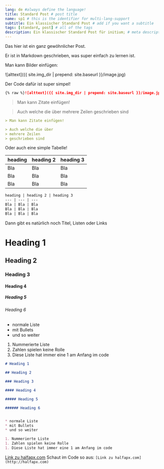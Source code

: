 ```yaml
---
lang: de #always define the language!
title: Standard Post # post title
name: sp1 # this is the identifier for multi-lang-support
subtitle: Ein klassischer Standard Post # add if you want a subtitle
tags: [standard, post] # all of the tags
description: Ein klassischer Standard Post für initium; # meta description, will be displayed at places like google
---
```

Das hier ist ein ganz gewöhnlicher Post.

Er ist in Markdown geschrieben, was super einfach zu lernen ist.
<!-- more -->
Man kann Bilder einfügen:

![alttext]({{ site.img_dir | prepend: site.baseurl }}/image.jpg)

Der Code dafür ist super simpel!

```markdown
{% raw %}![alttext]({{ site.img_dir | prepend: site.baseurl }}/image.jpg){% endraw %}
```

> Man kann Zitate einfügen!

> Auch welche die über
> mehrere Zeilen
> geschrieben sind

```markdown
> Man kann Zitate einfügen!

> Auch welche die über
> mehrere Zeilen
> geschrieben sind
```

Oder auch eine simple Tabelle!

heading | heading 2 | heading 3
--- | --- | ---
Bla | Bla | Bla
Bla | Bla | Bla
Bla | Bla | Bla

```md
heading | heading 2 | heading 3
--- | --- | ---
Bla | Bla | Bla
Bla | Bla | Bla
Bla | Bla | Bla
```

Dann gibt es natürlich noch Titel, Listen oder Links

# Heading 1

## Heading 2

### Heading 3

#### Heading 4

##### Heading 5

###### Heading 6


* normale Liste
* mit Bullets
* und so weiter

1. Nummerierte Liste
1. Zahlen spielen keine Rolle
1. Diese Liste hat immer eine 1 am Anfang im code

```md
# Heading 1

## Heading 2

### Heading 3

#### Heading 4

##### Heading 5

###### Heading 6


* normale Liste
* mit Bullets
* und so weiter

1. Nummerierte Liste
1. Zahlen spielen keine Rolle
1. Diese Liste hat immer eine 1 am Anfang im code
```

[Link zu halfapx.com](http://halfapx.com) Schaut im Code so aus: `[Link zu halfapx.com](http://halfapx.com)`

